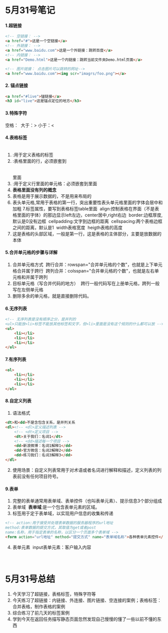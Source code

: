 # 5月31号笔记
#### 1.超链接
```html
<!-- 空链接： -->
<a href="#">这是一个空链接</a>
<!-- 外链接： -->
<a href="www.baidu.com">这是一个外链接：跳转百度</a>
<!-- 内链接： -->
<a href="Demo.html">这是一个内链接：跳转当前文件夹Demo.html页面</a>

<!-- 图片链接： 点击图片可以跳转的网址-->
<a href="www.baidu.com"><img scr="imagrs/foo.png"></a>
```
#### 2. 锚点链接
```html
<a href="#live">锚链接</a>
<h3 id="live">这是锚点定位的地方</h3>
```
#### 3.特殊字符
空格：&nbsp;
大于：&gt;
小于：&lt;
#### 4.表格标签
1. <table></table>:用于定义表格的标签
2. <tr></tr>:表格里面的行，必须嵌套到<table></table>里面
3. <td></td>:用于定义行里面的单元格：必须嵌套到<tr></tr>里面
4. __表格里面没有列的概念__
5. 表格是用于展示数据的，不是用来布局的
6. 表头单元格<th></th>,常用于表格的第一行，突出重要性表头单元格里面的字体会居中和加粗
7.标签属性，要写到表格标签table里面
&nbsp;align:控制表格在界面（不是表格里面的字体）的那边显示left左边，center居中,right右边
&nbsp;border:边框厚度,默认是0没有边框
&nbsp;cellpadding:文字到边框的距离
&nbsp;cellspacing:两个表格边框之间的距离，默认是1
&nbsp;width表格宽度
&nbsp;heigth表格的高度
8. <thead>这是表格的头部区域，一般是第一行</thead>，<tbody>这是表格的主体部分，主要是放数据的本体</tbody>
#### 5.合并单元格的步骤与详解
1. 合并单元格方式
&nbsp;跨行合并：rowspan="合并单元格的个数"，也就是上下单元格合并属于跨行
&nbsp;跨列合并：colsspan="合并单元格的个数"，也就是左右单元格和并属于跨列
2. 目标单元格（写合并代码的地方）
&nbsp;跨行一般代码写在上册单元格，跨列一般写在左侧单元格<td colspan="2"></td>
3. 删除多余的单元格，就是直接删除代码。
#### 6.无序列表
```html
<!-- 无序列表是没有顺序之分，是并列的
<ul>只能放<li>标签不能放其他标签和文字，但<li>里面是没有这个规则的什么都可以放 -->
<ul>
    <li></li>
    <li></li>
    <li></li>
</ul>
```
#### 7.有序列表
```html
<ol>
    <li></li>
    <li></li>
    <li></li>
</ol>
```
#### 8.自定义列表
1. 语法格式
```html
<dt>和<dd>不是含包含关系，是并列关系
<dl><!-- <dl>定义描述列表 -->
    <!-- <dt>定义项目 -->
    <dt>关于我们：名词1</dt>
    <!-- <dd>描述每一个项目 -->
    <dd>新浪微博：名词1解释1</dd>
    <dd>官方微信：名词2解释2</dd>
    <dd>练习我们：名词3解释3</dd>
</dl>
```
2. 使用场景：自定义列表常用于对术语或者名词进行解释和描述，定义列表的列表前没有任何项目符号。
#### 9.表单
1. 完整的表单通常用表单域、表单控件（也叫表单元素）、提示信息3个部分组成
2. 表单域
&nbsp;__表单域__:是一个包含表单元素的区域。
3. <form>标签用于定于表单域，以实现用户信息的收集和传递
```html
<!-- action:用于接受并处理表单数据的服务器程序的url地址
method:表单数据的提交方式，其取值为get或者post
name:名称，用于指定表单的名称，以区分一个页面多个表单域 -->
<form action="url地址" method="提交方式" name="表单域名称">各种表单元素控件</form>
```
4. 表单元素
&nbsp;input表单元素：客户输入内容
 
&nbsp;
&nbsp;





# 5月31号总结
1. 今天学习了超链接，表格标签，特殊字符等
2. 今天练习了超链接：内链接、外连接、图片链接、空连接的案例；表格标签：合并表格，制作表格的案例
3. 综合练习了前几天的标签案例
4. 学到今天在返回任务描写静态页面忽然发现自己慢慢的懂了一些以前不懂的东西

